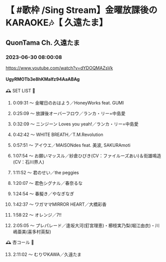 # 【 #歌枠 /Sing Stream】金曜放課後のKARAOKE🎶【 久遠たま】

## QuonTama Ch. 久遠たま

### 2023-06-30 08:00:08

https://www.youtube.com/watch?v=dYDOQMAZsVk

#### UgyRMOTb3e8hKMalfz94AaABAg

🕰 SET LIST 🥀



01. 0:09:31 ～ 金曜日のおはよう／HoneyWorks feat. GUMI



02. 0:25:09 ～ 放課後オーバーフロウ／ランカ・リー=中島愛



03. 0:32:09 ～ ニンジーン Loves you yeah!／ランカ・リー=中島愛



04. 0:42:42 ～ WHITE BREATH／T.M.Revolution



05. 0:57:51 ～ アイウエ／MAISONdes feat. 美波, SAKURAmoti



06. 1:07:54 ～ お願いマッスル／紗倉ひびき(CV：ファイルーズあい)＆街雄鳴造(CV：石川界人)



07. 1:11:52 ～ 君のせい／the peggies



08. 1:20:07 ～ 君色シグナル／春奈るな



09. 1:24:54 ～ 春擬き／やなぎなぎ



10. 1:42:37 ～ ワガママMIRROR HEART／大橋彩香



11. 1:58:22 ～ オレンジ／7!!



12. 2:05:05 ～ プレパレード／逢坂大河(釘宮理恵)・櫛枝実乃梨(堀江由衣)・川嶋亜美(喜多村英梨)



🕰 杏コール 🥀



13. 2:11:02 ～ むり♡KAWA／久遠たま

